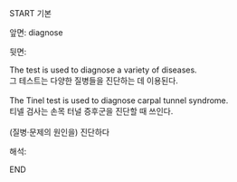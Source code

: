 START
기본

앞면:
diagnose


뒷면:
<div>The test is used to diagnose a variety of diseases. </div><div><div>그 테스트는 다양한 질병들을 진단하는 데 이용된다.</div></div><div><br></div><div><div>The Tinel test is used to diagnose carpal tunnel syndrome. </div><div><div>티넬 검사는 손목 터널 증후군을 진단할 때 쓰인다.</div></div></div><div><br></div><div>(질병·문제의 원인을) 진단하다</div>


해석:

END